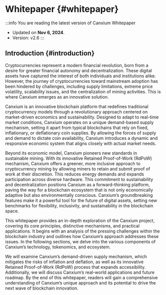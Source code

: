 # Whitepaper {#whitepaper}

:::info You are reading the latest version of Canxium Whitepaper

- Updated on **Nov 6, 2024**.
- Version: v2.6
  :::
  
## Introduction {#introduction}

Cryptocurrencies represent a modern financial revolution, born from a desire for greater financial autonomy and decentralization. These digital assets have captured the interest of both individuals and institutions alike. However, the journey of cryptocurrencies toward mainstream adoption has been hindered by challenges, including supply limitations, extreme price volatility, scalability issues, and the centralization of mining activities. This is where Canxium emerges as an innovative solution.

Canxium is an innovative blockchain platform that redefines traditional cryptocurrency models through a revolutionary approach centered on market-driven economics and sustainability. Designed to adapt to real-time market conditions, Canxium operates on a unique demand-based supply mechanism, setting it apart from typical blockchains that rely on fixed, inflationary, or deflationary coin supplies. By allowing the forces of supply and demand to dictate coin availability, Canxium introduces a dynamic and responsive economic system that aligns closely with actual market needs.

Beyond its economic model, Canxium pioneers new standards in sustainable mining. With its innovative Retained Proof-of-Work (RdPoW) mechanism, Canxium offers a greener, more inclusive approach to cryptocurrency mining by allowing miners to retain and submit proof of work at their discretion. This reduces energy demands and expands participation across diverse hardware. This commitment to sustainability and decentralization positions Canxium as a forward-thinking platform, paving the way for a blockchain ecosystem that is not only economically adaptive but also environmentally conscious. Canxium’s groundbreaking features make it a powerful tool for the future of digital assets, setting new benchmarks for flexibility, inclusivity, and sustainability in the blockchain space.

This whitepaper provides an in-depth exploration of the Canxium project, covering its core principles, distinctive mechanisms, and practical applications. It begins with an analysis of the pressing challenges within the blockchain industry and outlines how Canxium’s approach addresses these issues. In the following sections, we delve into the various components of Canxium’s technology, tokenomics, and ecosystem.

We will examine Canxium’s demand-driven supply mechanism, which mitigates the risks of inflation and deflation, as well as its innovative Retained Proof-of-Work (RdPoW) process that expands accessibility. Additionally, we will discuss Canxium’s real-world applications and future roadmap. By the end of this whitepaper, readers will gain a comprehensive understanding of Canxium’s unique approach and its potential to drive the next wave of blockchain innovation.
